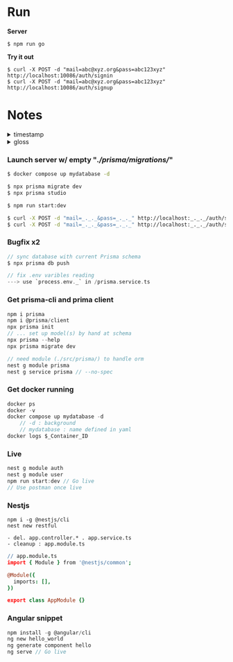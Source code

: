 # Run

__Server__
```
$ npm run go
```
__Try it out__
```
$ curl -X POST -d "mail=abc@xyz.org&pass=abc123xyz" http://localhost:10086/auth/signin
$ curl -X POST -d "mail=abc@xyz.org&pass=abc123xyz" http://localhost:10086/auth/signup
```

# Notes
<details><summary>timestamp</summary>
&#8301;

> [1h49](https://www.youtube.com/watch?v=GHTA143_b-s&t=6540s) - todo : intercept the token / Bearer strategy \
> 1h42 - jwt in auth.module & auth.service \
> 1h39 - todo : jwt installed \
> 1h24 - install passport . jwt \
> 1h14 - todo : signin logic \
> 1h02 - todo : signup logic w/ argon \
> 1h01m30 - whitelist and (dto: AuthDto) as param for signup \
> 58m - pipe \
> 52m - dto \
> 23m~~

</details>

<details><summary>gloss</summary>
&#8301;

Pipes
> process data before it reaches the route handler \
> commonly used to sanitize / validate incoming data

bootstrap function
> a function to start and init a NestJs app, not strictly but often used \
> NestFactory.create
> - creates an instance of the Nest app 
> - sets up an Express server

Controllers 
> ... are responsible for handling incoming requests and returning responses to the client.

Providers
>  can be injected as a dependency.

</details>


<!--
<details><summary>carto</summary>
&#8301;
-->

### Launch server w/ empty "_./prisma/migrations/_"
```sh
$ docker compose up mydatabase -d

$ npx prisma migrate dev
$ npx prisma studio

$ npm run start:dev

$ curl -X POST -d "mail=_._._&pass=_._._" http://localhost:_._._/auth/signup
$ curl -X POST -d "mail=_._._&pass=_._._" http://localhost:_._._/auth/signin
```

### Bugfix x2
```c
// sync database with current Prisma schema
$ npx prisma db push

// fix .env varibles reading
---> use `process.env._` in /prisma.service.ts
```

### Get prisma-cli and prima client
```c
npm i prisma
npm i @prisma/client
npx prisma init
// ... set up model(s) by hand at schema
npx prisma --help
npx prisma migrate dev

// need module (./src/prisma/) to handle orm
nest g module prisma
nest g service prisma // --no-spec
```
### Get docker running
```c
docker ps
docker -v
docker compose up mydatabase -d
	// -d : background
	// mydatabase : name defined in yaml
docker logs $_Container_ID
```
### Live
```c
nest g module auth
nest g module user
npm run start:dev // Go live
// Use postman once live
```
### Nestjs
```
npm i -g @nestjs/cli
nest new restful

- del. app.controller.* . app.service.ts
- cleanup : app.module.ts
```
```coffee
// app.module.ts
import { Module } from '@nestjs/common';

@Module({
  imports: [],
})

export class AppModule {}
```

### Angular snippet
```c
npm install -g @angular/cli
ng new hello_world
ng generate component hello
ng serve // Go live
```

<!--
</details>
-->

